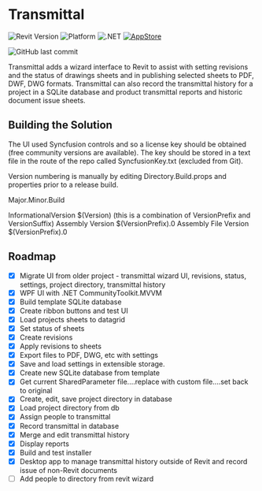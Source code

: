 # Transmittal
![Revit Version](https://img.shields.io/badge/Revit%20Version-2022_--_2023-blue.svg)
![Platform](https://img.shields.io/badge/Platform-Windows-blue.svg)
![.NET](https://img.shields.io/badge/.NET-4.8-blue.svg)
[![AppStore](https://img.shields.io/badge/Autodesk-AppStore-blue)](https://apps.autodesk.com/en/Publisher/PublisherHomepage?ID=200910140805021)

![GitHub last commit](https://img.shields.io/github/last-commit/russgreen/Transmittal)

Transmittal adds a wizard interface to Revit to assist with setting revisions and the status of drawings sheets and in publishing selected sheets to PDF, DWF, DWG formats.  Transmittal can also record the transmittal history for a project in a SQLite database and product transmittal reports and historic document issue sheets.

## Building the Solution

The UI used Syncfusion controls and so a license key should be obtained (free community versions are available). The key should be stored in a text file in the route of the repo called SyncfusionKey.txt (excluded from Git). 
 
Version numbering is manually by editing Directory.Build.props <VersionPrefix> and <VersionSuffix> properties prior to a release build.

Major.Minor.Build

InformationalVersion	$(Version) (this is a combination of VersionPrefix and VersionSuffix)
Assembly Version        $(VersionPrefix).0
Assembly File Version   $(VersionPrefix).0

## Roadmap

- [x] Migrate UI from older project - transmittal wizard UI, revisions, status, settings, project directory, transmittal history
- [x] WPF UI with .NET CommunityToolkit.MVVM
- [x] Build template SQLite database
- [x] Create ribbon buttons and test UI
- [x] Load projects sheets to datagrid
- [x] Set status of sheets
- [x] Create revisions
- [x] Apply revisions to sheets
- [x] Export files to PDF, DWG, etc with settings
- [x] Save and load settings in extensible storage.  
- [x] Create new SQLite database from template
- [x] Get current SharedParameter file....replace with custom file....set back to original
- [x] Create, edit, save project directory in database
- [x] Load project directory from db
- [x] Assign people to transmittal
- [x] Record transmittal in database
- [x] Merge and edit transmittal history
- [x] Display reports
- [x] Build and test installer
- [x] Desktop app to manage transmittal history outside of Revit and record issue of non-Revit documents
- [ ] Add people to directory from revit wizard
